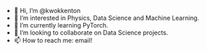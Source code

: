 - 👋 Hi, I’m @kwokkenton
- 👀 I’m interested in Physics, Data Science and Machine Learning.
- 🌱 I’m currently learning PyTorch.
- 💞️ I’m looking to collaborate on Data Science projects.
- 📫 How to reach me: email!

<!---
kwokkenton/kwokkenton is a ✨ special ✨ repository because its `README.md` (this file) appears on your GitHub profile.
You can click the Preview link to take a look at your changes.
--->
